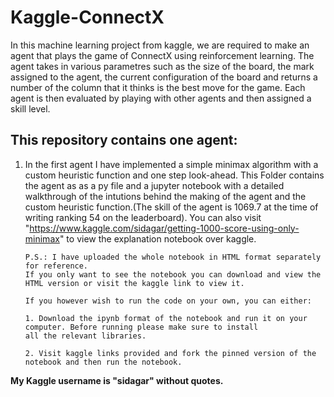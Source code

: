 # Kaggle-ConnectX
In this machine learning project from kaggle, we are required to make an agent that plays the game of ConnectX using reinforcement learning. The agent takes in various parametres such as the size of the board, the mark assigned to the agent, the current configuration of the board and returns a number of the column that it thinks is the best move for the game. Each agent is then evaluated by playing with other agents and then assigned a skill level.

## This repository contains one agent:

1. In the first agent I have implemented a simple minimax algorithm with a custom heuristic function and one step look-ahead. This Folder contains the agent as as a py file and a jupyter notebook with a detailed walkthrough of the intutions behind the making of the agent and the custom heuristic function.(The skill of the agent is 1069.7 at the time of writing ranking 54 on the leaderboard). You can also visit "https://www.kaggle.com/sidagar/getting-1000-score-using-only-minimax"  to view the explanation notebook over kaggle.

       P.S.: I have uploaded the whole notebook in HTML format separately for reference.
       If you only want to see the notebook you can download and view the HTML version or visit the kaggle link to view it.

       If you however wish to run the code on your own, you can either:

       1. Download the ipynb format of the notebook and run it on your computer. Before running please make sure to install 
       all the relevant libraries.
           
       2. Visit kaggle links provided and fork the pinned version of the notebook and then run the notebook.

**My Kaggle username is "sidagar" without quotes.**
       

